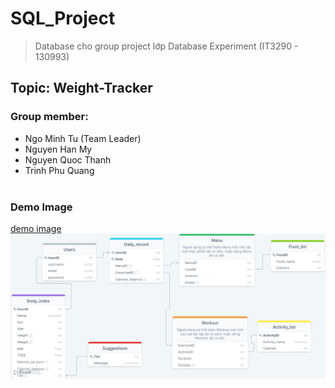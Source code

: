 # **SQL_Project**
> Database cho group project lớp Database Experiment (IT3290 - 130993)
## Topic: Weight-Tracker
### Group member:
- Ngo Minh Tu (Team Leader)
- Nguyen Han My
- Nguyen Quoc Thanh
- Trinh Phu Quang
<br></br>
### Demo Image
[demo image](https://drawsql.app/hust-16/diagrams/weight-track)
![Demo Image for DB](/minhhoa_db.png)
